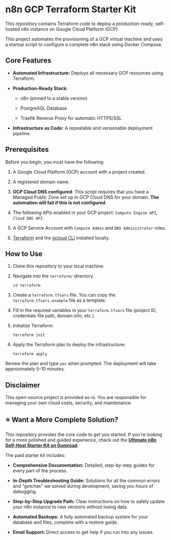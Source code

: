 n8n GCP Terraform Starter Kit
===================================================

This repository contains Terraform code to deploy a production-ready, self-hosted n8n instance on Google Cloud Platform (GCP).

This project automates the provisioning of a GCP virtual machine and uses a startup script to configure a complete n8n stack using Docker Compose.

Core Features
-------------

-   **Automated Infrastructure:** Deploys all necessary GCP resources using Terraform.

-   **Production-Ready Stack:**

    -   n8n (pinned to a stable version)

    -   PostgreSQL Database

    -   Traefik Reverse Proxy for automatic HTTPS/SSL

-   **Infrastructure as Code:** A repeatable and versionable deployment pipeline.

Prerequisites
-------------

Before you begin, you must have the following:

1.  A Google Cloud Platform (GCP) account with a project created.

2.  A registered domain name.

3. **GCP Cloud DNS configured**: This script requires that you have a Managed Public Zone set up in GCP Cloud DNS for your domain. **The automation will fail if this is not configured.**

4.  The following APIs enabled in your GCP project: `Compute Engine API`, `Cloud DNS API`.

5.  A GCP Service Account with `Compute Admin` and `DNS Administrator` roles.

6.  [Terraform](https://learn.hashicorp.com/tutorials/terraform/install-cli "null") and the [gcloud CLI](https://cloud.google.com/sdk/docs/install "null") installed locally.

How to Use
----------

1.  Clone this repository to your local machine.

2.  Navigate into the `terraform/` directory.

    ```
    cd terraform

    ```

3.  Create a `terraform.tfvars` file. You can copy the `terraform.tfvars.example` file as a template.

4.  Fill in the required variables in your `terraform.tfvars` file (project ID, credentials file path, domain info, etc.).

5.  Initialize Terraform:

    ```
    terraform init

    ```

6.  Apply the Terraform plan to deploy the infrastructure:

    ```
    terraform apply

    ```

Review the plan and type `yes` when prompted. The deployment will take approximately 5-10 minutes.

Disclaimer
----------

This open-source project is provided as-is. You are responsible for managing your own cloud costs, security, and maintenance.

⭐ Want a More Complete Solution?
--------------------------------

This repository provides the core code to get you started. If you're looking for a more polished and guided experience, check out the [**Ultimate n8n Self-Host Starter Kit on Gumroad**](https://aut0mate.gumroad.com/l/bulzzl "null").

The paid starter kit includes:

-   **Comprehensive Documentation:** Detailed, step-by-step guides for every part of the process.

-   **In-Depth Troubleshooting Guide:** Solutions for all the common errors and "gotchas" we solved during development, saving you hours of debugging.

-   **Step-by-Step Upgrade Path:** Clear instructions on how to safely update your n8n instance to new versions without losing data.

-   **Automated Backups:** A fully automated backup system for your database and files, complete with a restore guide.

-   **Email Support:** Direct access to get help if you run into any issues.

